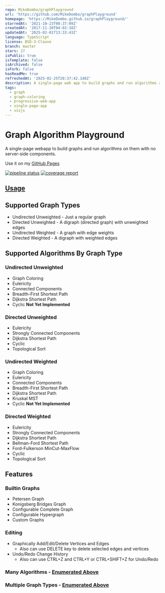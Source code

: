 ```yaml
---
repo: MikeDombo/graphPlayground
url: 'https://github.com/MikeDombo/graphPlayground'
homepage: 'https://MikeDombo.github.io/graphPlayground/'
starredAt: '2021-10-23T00:37:09Z'
createdAt: '2017-11-20T04:02:18Z'
updatedAt: '2025-02-01T13:33:43Z'
language: TypeScript
license: BSD-3-Clause
branch: master
stars: 27
isPublic: true
isTemplate: false
isArchived: false
isFork: false
hasReadMe: true
refreshedAt: '2025-02-25T20:37:42.148Z'
description: A single-page web app to build graphs and run algorithms against them
tags:
  - graph
  - graph-coloring
  - progressive-web-app
  - single-page-app
  - visjs
---
```


# Graph Algorithm Playground
A single-page webapp to build graphs and run algorithms on them with no server-side components.

Use it on my [GitHub Pages](https://MikeDombo.github.io/graphPlayground/)

[![pipeline status](https://git.home.mikedombrowski.com/michael/graphPlayground/badges/master/pipeline.svg)](https://git.home.mikedombrowski.com/michael/graphPlayground/commits/master)
[![coverage report](https://git.home.mikedombrowski.com/michael/graphPlayground/badges/master/coverage.svg)](https://git.home.mikedombrowski.com/michael/graphPlayground/commits/master)

## [Usage](documentation/Usage.md)

## Supported Graph Types
- Undirected Unweighted - Just a regular graph
- Directed Unweighted - A digraph (directed graph) with unweighted edges
- Undirected Weighted - A graph with edge weights
- Directed Weighted - A digraph with weighted edges

## Supported Algorithms By Graph Type
### Undirected Unweighted
- Graph Coloring
- Eulericity
- Connected Components
- Breadth-First Shortest Path
- Dijkstra Shortest Path
- Cyclic **Not Yet Implemented**

### Directed Unweighted
- Eulericity
- Strongly Connected Components
- Dijkstra Shortest Path
- Cyclic
- Topological Sort

### Undirected Weighted
- Graph Coloring
- Eulericity
- Connected Components
- Breadth-First Shortest Path
- Dijkstra Shortest Path
- Kruskal MST
- Cyclic **Not Yet Implemented**

### Directed Weighted
- Eulericity
- Strongly Connected Components
- Dijkstra Shortest Path
- Bellman-Ford Shortest Path
- Ford-Fulkerson MinCut-MaxFlow
- Cyclic
- Topological Sort

## Features
### Builtin Graphs
- Petersen Graph
- Konigsberg Bridges Graph
- Configurable Complete Graph
- Configurable Hypergraph
- Custom Graphs

### Editing
- Graphically Add/Edit/Delete Vertices and Edges
    - Also can use DELETE key to delete selected edges and vertices
- Undo/Redo Change History
    - Also can use CTRL+Z and CTRL+Y or CTRL+SHIFT+Z for Undo/Redo

### Many Algorithms - [Enumerated Above](#supported-algorithms-by-graph-type)

### Multiple Graph Types - [Enumerated Above](#supported-graph-types)
